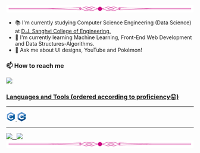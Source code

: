 <!-- Header border -->
<img src="assets/line_divider_color.png" alt="topDivider">

<!-- Brief Description -->

- 📚 I'm currently studying Computer Science Engineering (Data Science) at [D.J. Sanghvi College of Engineering.](https://www.djsce.ac.in/)
- 🌱 I'm currently learning Machine Learning, Front-End Web Development and Data Structures-Algorithms.
- 💬 Ask me about UI designs, YouTube and Pokémon!

### 📫 How to reach me

<a href="mailto:samarth.tumdi@gmail.com"> <img src="https://img.icons8.com/fluent/48/000000/gmail.png" width="3.5%"/>

### Languages and Tools (ordered according to proficiency😛)
<hr>
<img style="width: 25px;" src="https://raw.githubusercontent.com/devicons/devicon/master/icons/c/c-original.svg" alt="C"/>
<img style="width: 25px;" src="https://raw.githubusercontent.com/devicons/devicon/master/icons/cplusplus/cplusplus-original.svg" alt="C++"/>
<hr>
<!-- Stats -->
<img src="https://github-readme-stats.vercel.app/api?username=skyoxima&theme=radical&border_radius=20&locale=en&count_private=true&show_icons=true&include_all_commits=true"/> &nbsp; <a href="https://git.io/streak-stats"><img src="https://streak-stats.demolab.com?user=Skyoxima&theme=radical&border_radius=20&fire=FFD600"/></a>

<!-- Footer border -->
<img src="assets/line_divider_color.png" alt="topDivider">
